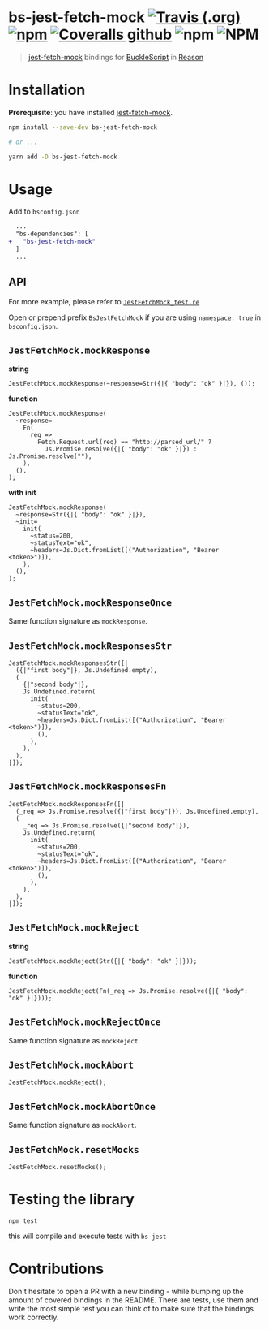 # bs-jest-fetch-mock [![Travis (.org)](https://img.shields.io/travis/jihchi/bs-jest-fetch-mock)](https://travis-ci.org/jihchi/bs-jest-fetch-mock) [![npm](https://img.shields.io/npm/v/bs-jest-fetch-mock)](https://www.npmjs.com/package/bs-jest-fetch-mock) [![Coveralls github](https://img.shields.io/coveralls/github/jihchi/bs-jest-fetch-mock)](https://coveralls.io/github/jihchi/bs-jest-fetch-mock) ![npm](https://img.shields.io/npm/dm/bs-jest-fetch-mock) ![NPM](https://img.shields.io/npm/l/bs-jest-fetch-mock)

> [jest-fetch-mock](https://github.com/jefflau/jest-fetch-mock) bindings for [BuckleScript](https://github.com/bloomberg/bucklescript) in [Reason](https://github.com/facebook/reason)

# Installation

**Prerequisite**: you have installed [jest-fetch-mock](https://github.com/jefflau/jest-fetch-mock#installation-and-setup).

```sh
npm install --save-dev bs-jest-fetch-mock

# or ...

yarn add -D bs-jest-fetch-mock
```

# Usage

Add to `bsconfig.json`

```diff
  ...
  "bs-dependencies": [
+   "bs-jest-fetch-mock"
  ]
  ...
```

## API

For more example, please refer to [`JestFetchMock_test.re`](/__tests__/JestFetchMock_test.re)

Open or prepend prefix `BsJestFetchMock` if you are using `namespace: true` in `bsconfig.json`.

## `JestFetchMock.mockResponse`

**string**

```reason
JestFetchMock.mockResponse(~response=Str({|{ "body": "ok" }|}), ());
```

**function**

```reason
JestFetchMock.mockResponse(
  ~response=
    Fn(
      req =>
        Fetch.Request.url(req) == "http://parsed_url/" ?
          Js.Promise.resolve({|{ "body": "ok" }|}) : Js.Promise.resolve(""),
    ),
  (),
);
```

**with init**

```reason
JestFetchMock.mockResponse(
  ~response=Str({|{ "body": "ok" }|}),
  ~init=
    init(
      ~status=200,
      ~statusText="ok",
      ~headers=Js.Dict.fromList([("Authorization", "Bearer <token>")]),
    ),
  (),
);
```

## `JestFetchMock.mockResponseOnce`

Same function signature as `mockResponse`.

## `JestFetchMock.mockResponsesStr`

```reason
JestFetchMock.mockResponsesStr([|
  ({|"first body"|}, Js.Undefined.empty),
  (
    {|"second body"|},
    Js.Undefined.return(
      init(
        ~status=200,
        ~statusText="ok",
        ~headers=Js.Dict.fromList([("Authorization", "Bearer <token>")]),
        (),
      ),
    ),
  ),
|]);
```

## `JestFetchMock.mockResponsesFn`

```reason
JestFetchMock.mockResponsesFn([|
  (_req => Js.Promise.resolve({|"first body"|}), Js.Undefined.empty),
  (
    _req => Js.Promise.resolve({|"second body"|}),
    Js.Undefined.return(
      init(
        ~status=200,
        ~statusText="ok",
        ~headers=Js.Dict.fromList([("Authorization", "Bearer <token>")]),
        (),
      ),
    ),
  ),
|]);
```

## `JestFetchMock.mockReject`

**string**
```reason
JestFetchMock.mockReject(Str({|{ "body": "ok" }|}));
```

**function**
```reason
JestFetchMock.mockReject(Fn(_req => Js.Promise.resolve({|{ "body": "ok" }|})));
```

## `JestFetchMock.mockRejectOnce`

Same function signature as `mockReject`.

## `JestFetchMock.mockAbort`

```reason
JestFetchMock.mockReject();
```

## `JestFetchMock.mockAbortOnce`

Same function signature as `mockAbort`.

## `JestFetchMock.resetMocks`

```reason
JestFetchMock.resetMocks();
```

# Testing the library

```
npm test
```

this will compile and execute tests with `bs-jest`

# Contributions

Don't hesitate to open a PR with a new binding - while bumping up the amount of covered bindings in the README.
There are tests, use them and write the most simple test you can think of to make sure that the bindings work correctly.
